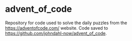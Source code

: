 # advent_of_code
Repository for code used to solve the daily puzzles from the https://adventofcode.com/ website.
Code saved to https://github.com/johndahl-now/advent_of_code.

